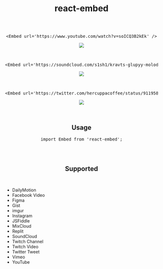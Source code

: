 <div align="center">
  <h1>
    react-embed
  </h1>
</div>

<br />
<br />

<div align="center">
  <pre>&#x3C;Embed url=&#x27;https://www.youtube.com/watch?v=soICQ3B2kEk&#x27; /&#x3E;</pre>
  <img src="https://user-images.githubusercontent.com/9773803/53292118-473ced80-37be-11e9-8cba-1380e111ef33.png">
</div>

<br />
<br />

<div align="center">
  <pre>&#x3C;Embed url=&#x27;https://soundcloud.com/s1sh1/kravts-glupyy-molodoy-na-meli&#x27; /&#x3E;</pre>
  <img src="https://user-images.githubusercontent.com/9773803/53292083-933b6280-37bd-11e9-8762-3a47b0a3bba3.png">
</div>

<br />
<br />

<div align="center">
  <pre>&#x3C;Embed url=&#x27;https://twitter.com/hercuppacoffee/status/911958476678561792&#x27; /&#x3E;</pre>
  <img src="https://user-images.githubusercontent.com/9773803/53292170-e6fa7b80-37be-11e9-87ab-8b16ab696412.png">
</div>


<br />
<br />


<div align="center">
  <h2>
    Usage
  </h2>
  <pre>import Embed from 'react-embed';</pre>
</div>


<br />
<br />


<div align="center">
  <h2>
    Supported
  </h2>
</div>

<br />

- DailyMotion
- Facebook Video
- Figma
- Gist
- imgur
- Instagram
- JSFiddle
- MixCloud
- Replit
- SoundCloud
- Twitch Channel
- Twitch Video
- Twitter Tweet
- Vimeo
- YouTube
